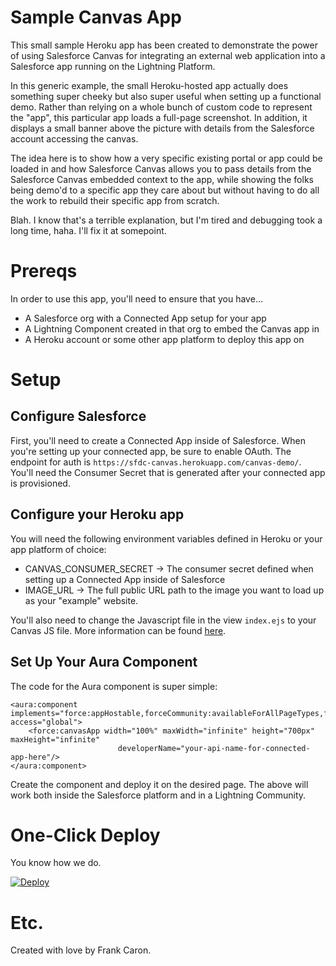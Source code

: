 # Sample Canvas App

This small sample Heroku app has been created to demonstrate the power of using Salesforce Canvas for integrating an external web application into a Salesforce app running on the Lightning Platform.

In this generic example, the small Heroku-hosted app actually does something super cheeky but also super useful when setting up a functional demo. Rather than relying on a whole bunch of custom code to represent the "app", this particular app loads a full-page screenshot. In addition, it displays a small banner above the picture with details from the Salesforce account accessing the canvas.

The idea here is to show how a very specific existing portal or app could be loaded in and how Salesforce Canvas allows you to pass details from the Salesforce Canvas embedded context to the app, while showing the folks being demo'd to a specific app they care about but without having to do all the work to rebuild their specific app from scratch.

Blah. I know that's a terrible explanation, but I'm tired and debugging took a long time, haha. I'll fix it at somepoint.

# Prereqs

In order to use this app, you'll need to ensure that you have...

* A Salesforce org with a Connected App setup for your app
* A Lightning Component created in that org to embed the Canvas app in
* A Heroku account or some other app platform to deploy this app on

# Setup

## Configure Salesforce

First, you'll need to create a Connected App inside of Salesforce. When you're setting up your connected app, be sure to enable OAuth. The endpoint for auth is `https://sfdc-canvas.herokuapp.com/canvas-demo/`. You'll need the Consumer Secret that is generated after your connected app is provisioned. 

## Configure your Heroku app

You will need the following environment variables defined in Heroku or your app platform of choice:

* CANVAS_CONSUMER_SECRET -> The consumer secret defined when setting up a Connected App inside of Salesforce
* IMAGE_URL -> The full public URL path to the image you want to load up as your "example" website.

You'll also need to change the Javascript file in the view `index.ejs` to your Canvas JS file. More information can be found [here](https://developer.salesforce.com/docs/atlas.en-us.platform_connect.meta/platform_connect/canvas_framework_referencing_sdk.html).

## Set Up Your Aura Component

The code for the Aura component is super simple:

```
<aura:component implements="force:appHostable,forceCommunity:availableForAllPageTypes,flexipage:availableForAllPageTypes" access="global">  
    <force:canvasApp width="100%" maxWidth="infinite" height="700px" maxHeight="infinite"
                        developerName="your-api-name-for-connected-app-here"/>
</aura:component>
```

Create the component and deploy it on the desired page. The above will work both inside the Salesforce platform and in a Lightning Community.

# One-Click Deploy

You know how we do.

[![Deploy](https://www.herokucdn.com/deploy/button.svg)](https://heroku.com/deploy)

# Etc.

Created with love by Frank Caron.
